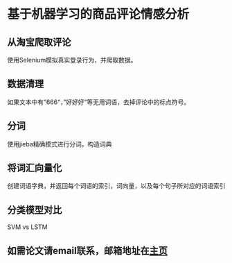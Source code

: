 # 基于机器学习的商品评论情感分析

## 从淘宝爬取评论
使用Selenium模拟真实登录行为，并爬取数据。

## 数据清理
如果文本中有“666“，”好好好“等无用词语，去掉评论中的标点符号。

## 分词
使用jieba精确模式进行分词，构造词典

## 将词汇向量化
创建词语字典，并返回每个词语的索引，词向量，以及每个句子所对应的词语索引

## 分类模型对比
SVM vs LSTM

## 如需论文请email联系，邮箱地址在[主页](https://github.com/shixuan163556)
